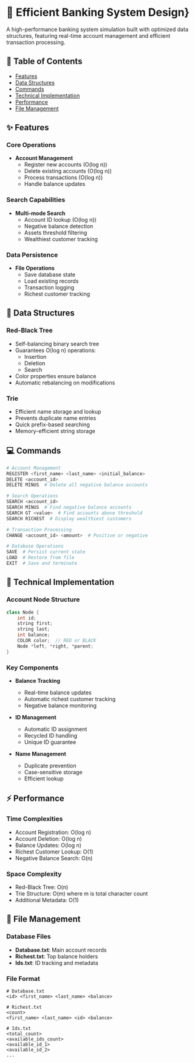 # 🏦 Efficient Banking System Design}

A high-performance banking system simulation built with optimized data structures, featuring real-time account management and efficient transaction processing.

## 📑 Table of Contents
- [Features](#features)
- [Data Structures](#data-structures)
- [Commands](#commands)
- [Technical Implementation](#technical-implementation)
- [Performance](#performance)
- [File Management](#file-management)

## ✨ Features

### Core Operations
- **Account Management**
  - Register new accounts (O(log n))
  - Delete existing accounts (O(log n))
  - Process transactions (O(log n))
  - Handle balance updates

### Search Capabilities
- **Multi-mode Search**
  - Account ID lookup (O(log n))
  - Negative balance detection
  - Assets threshold filtering
  - Wealthiest customer tracking

### Data Persistence
- **File Operations**
  - Save database state
  - Load existing records
  - Transaction logging
  - Richest customer tracking

## 🔧 Data Structures

### Red-Black Tree
- Self-balancing binary search tree
- Guarantees O(log n) operations:
  - Insertion
  - Deletion
  - Search
- Color properties ensure balance
- Automatic rebalancing on modifications

### Trie
- Efficient name storage and lookup
- Prevents duplicate name entries
- Quick prefix-based searching
- Memory-efficient string storage

## 💻 Commands

```bash
# Account Management
REGISTER <first_name> <last_name> <initial_balance>
DELETE <account_id>
DELETE MINUS  # Delete all negative balance accounts

# Search Operations
SEARCH <account_id>
SEARCH MINUS  # Find negative balance accounts
SEARCH GT <value>  # Find accounts above threshold
SEARCH RICHEST  # Display wealthiest customers

# Transaction Processing
CHANGE <account_id> <amount>  # Positive or negative

# Database Operations
SAVE  # Persist current state
LOAD  # Restore from file
EXIT  # Save and terminate
```

## 🔨 Technical Implementation

### Account Node Structure
```cpp
class Node {
    int id;
    string first;
    string last;
    int balance;
    COLOR color;  // RED or BLACK
    Node *left, *right, *parent;
}
```

### Key Components
- **Balance Tracking**
  - Real-time balance updates
  - Automatic richest customer tracking
  - Negative balance monitoring

- **ID Management**
  - Automatic ID assignment
  - Recycled ID handling
  - Unique ID guarantee

- **Name Management**
  - Duplicate prevention
  - Case-sensitive storage
  - Efficient lookup

## ⚡ Performance

### Time Complexities
- Account Registration: O(log n)
- Account Deletion: O(log n)
- Balance Updates: O(log n)
- Richest Customer Lookup: O(1)
- Negative Balance Search: O(n)

### Space Complexity
- Red-Black Tree: O(n)
- Trie Structure: O(m) where m is total character count
- Additional Metadata: O(1)

## 📁 File Management

### Database Files
- **Database.txt**: Main account records
- **Richest.txt**: Top balance holders
- **Ids.txt**: ID tracking and metadata

### File Format
```
# Database.txt
<id> <first_name> <last_name> <balance>

# Richest.txt
<count>
<first_name> <last_name> <id> <balance>

# Ids.txt
<total_count>
<available_ids_count>
<available_id_1>
<available_id_2>
...
```
